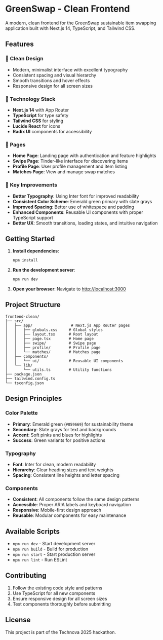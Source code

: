 # GreenSwap - Clean Frontend

A modern, clean frontend for the GreenSwap sustainable item swapping application built with Next.js 14, TypeScript, and Tailwind CSS.

## Features

### 🎨 Clean Design
- Modern, minimalist interface with excellent typography
- Consistent spacing and visual hierarchy
- Smooth transitions and hover effects
- Responsive design for all screen sizes

### 🚀 Technology Stack
- **Next.js 14** with App Router
- **TypeScript** for type safety
- **Tailwind CSS** for styling
- **Lucide React** for icons
- **Radix UI** components for accessibility

### 📱 Pages
- **Home Page**: Landing page with authentication and feature highlights
- **Swipe Page**: Tinder-like interface for discovering items
- **Profile Page**: User profile management and item listing
- **Matches Page**: View and manage swap matches

### 🎯 Key Improvements
- **Better Typography**: Using Inter font for improved readability
- **Consistent Color Scheme**: Emerald green primary with slate grays
- **Improved Spacing**: Better use of whitespace and padding
- **Enhanced Components**: Reusable UI components with proper TypeScript support
- **Better UX**: Smooth transitions, loading states, and intuitive navigation

## Getting Started

1. **Install dependencies**:
   ```bash
   npm install
   ```

2. **Run the development server**:
   ```bash
   npm run dev
   ```

3. **Open your browser**:
   Navigate to [http://localhost:3000](http://localhost:3000)

## Project Structure

```
frontend-clean/
├── src/
│   ├── app/                 # Next.js App Router pages
│   │   ├── globals.css     # Global styles
│   │   ├── layout.tsx      # Root layout
│   │   ├── page.tsx        # Home page
│   │   ├── swipe/          # Swipe page
│   │   ├── profile/        # Profile page
│   │   └── matches/        # Matches page
│   ├── components/
│   │   └── ui/             # Reusable UI components
│   └── lib/
│       └── utils.ts        # Utility functions
├── package.json
├── tailwind.config.ts
└── tsconfig.json
```

## Design Principles

### Color Palette
- **Primary**: Emerald green (`#059669`) for sustainability theme
- **Secondary**: Slate grays for text and backgrounds
- **Accent**: Soft pinks and blues for highlights
- **Success**: Green variants for positive actions

### Typography
- **Font**: Inter for clean, modern readability
- **Hierarchy**: Clear heading sizes and text weights
- **Spacing**: Consistent line heights and letter spacing

### Components
- **Consistent**: All components follow the same design patterns
- **Accessible**: Proper ARIA labels and keyboard navigation
- **Responsive**: Mobile-first design approach
- **Reusable**: Modular components for easy maintenance

## Available Scripts

- `npm run dev` - Start development server
- `npm run build` - Build for production
- `npm run start` - Start production server
- `npm run lint` - Run ESLint

## Contributing

1. Follow the existing code style and patterns
2. Use TypeScript for all new components
3. Ensure responsive design for all screen sizes
4. Test components thoroughly before submitting

## License

This project is part of the Technova 2025 hackathon.